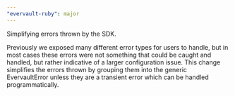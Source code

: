 ```yaml
---
"evervault-ruby": major
---
```


Simplifying errors thrown by the SDK.

Previously we exposed many different error types for users to handle, but in most cases these errors were not something that could be caught and handled, but rather indicative of a larger configuration issue. This change simplifies the errors thrown by grouping them into the generic EvervaultError unless they are a transient error which can be handled programmatically.
